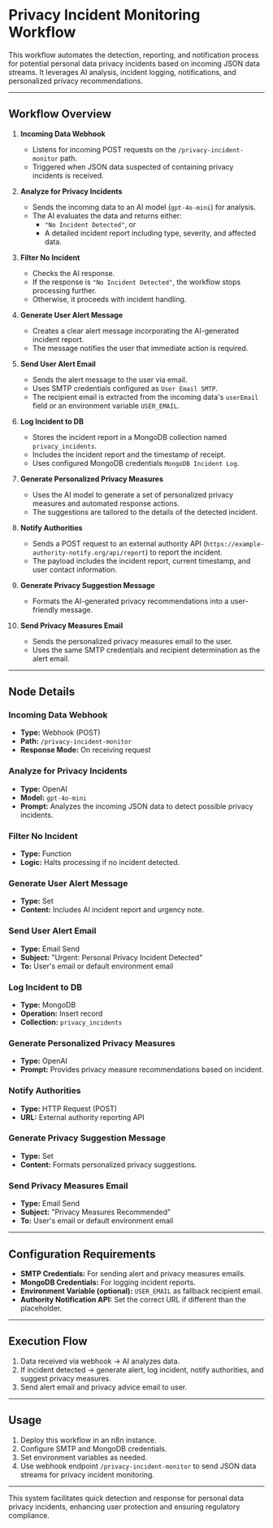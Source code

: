 # Privacy Incident Monitoring Workflow

This workflow automates the detection, reporting, and notification process for potential personal data privacy incidents based on incoming JSON data streams. It leverages AI analysis, incident logging, notifications, and personalized privacy recommendations.

---

## Workflow Overview

1. **Incoming Data Webhook**
   - Listens for incoming POST requests on the `/privacy-incident-monitor` path.
   - Triggered when JSON data suspected of containing privacy incidents is received.

2. **Analyze for Privacy Incidents**
   - Sends the incoming data to an AI model (`gpt-4o-mini`) for analysis.
   - The AI evaluates the data and returns either:
     - `"No Incident Detected"`, or
     - A detailed incident report including type, severity, and affected data.

3. **Filter No Incident**
   - Checks the AI response.
   - If the response is `"No Incident Detected"`, the workflow stops processing further.
   - Otherwise, it proceeds with incident handling.

4. **Generate User Alert Message**
   - Creates a clear alert message incorporating the AI-generated incident report.
   - The message notifies the user that immediate action is required.

5. **Send User Alert Email**
   - Sends the alert message to the user via email.
   - Uses SMTP credentials configured as `User Email SMTP`.
   - The recipient email is extracted from the incoming data's `userEmail` field or an environment variable `USER_EMAIL`.

6. **Log Incident to DB**
   - Stores the incident report in a MongoDB collection named `privacy_incidents`.
   - Includes the incident report and the timestamp of receipt.
   - Uses configured MongoDB credentials `MongoDB Incident Log`.

7. **Generate Personalized Privacy Measures**
   - Uses the AI model to generate a set of personalized privacy measures and automated response actions.
   - The suggestions are tailored to the details of the detected incident.

8. **Notify Authorities**
   - Sends a POST request to an external authority API (`https://example-authority-notify.org/api/report`) to report the incident.
   - The payload includes the incident report, current timestamp, and user contact information.

9. **Generate Privacy Suggestion Message**
   - Formats the AI-generated privacy recommendations into a user-friendly message.

10. **Send Privacy Measures Email**
    - Sends the personalized privacy measures email to the user.
    - Uses the same SMTP credentials and recipient determination as the alert email.

---

## Node Details

### Incoming Data Webhook
- **Type:** Webhook (POST)
- **Path:** `/privacy-incident-monitor`
- **Response Mode:** On receiving request

### Analyze for Privacy Incidents
- **Type:** OpenAI
- **Model:** `gpt-4o-mini`
- **Prompt:** Analyzes the incoming JSON data to detect possible privacy incidents.

### Filter No Incident
- **Type:** Function
- **Logic:** Halts processing if no incident detected.

### Generate User Alert Message
- **Type:** Set
- **Content:** Includes AI incident report and urgency note.

### Send User Alert Email
- **Type:** Email Send
- **Subject:** "Urgent: Personal Privacy Incident Detected"
- **To:** User's email or default environment email

### Log Incident to DB
- **Type:** MongoDB
- **Operation:** Insert record
- **Collection:** `privacy_incidents`

### Generate Personalized Privacy Measures
- **Type:** OpenAI
- **Prompt:** Provides privacy measure recommendations based on incident.

### Notify Authorities
- **Type:** HTTP Request (POST)
- **URL:** External authority reporting API

### Generate Privacy Suggestion Message
- **Type:** Set
- **Content:** Formats personalized privacy suggestions.

### Send Privacy Measures Email
- **Type:** Email Send
- **Subject:** "Privacy Measures Recommended"
- **To:** User's email or default environment email

---

## Configuration Requirements

- **SMTP Credentials:** For sending alert and privacy measures emails.
- **MongoDB Credentials:** For logging incident reports.
- **Environment Variable (optional):** `USER_EMAIL` as fallback recipient email.
- **Authority Notification API:** Set the correct URL if different than the placeholder.

---

## Execution Flow

1. Data received via webhook → AI analyzes data.
2. If incident detected → generate alert, log incident, notify authorities, and suggest privacy measures.
3. Send alert email and privacy advice email to user.

---

## Usage

1. Deploy this workflow in an n8n instance.
2. Configure SMTP and MongoDB credentials.
3. Set environment variables as needed.
4. Use webhook endpoint `/privacy-incident-monitor` to send JSON data streams for privacy incident monitoring.

---

This system facilitates quick detection and response for personal data privacy incidents, enhancing user protection and ensuring regulatory compliance.